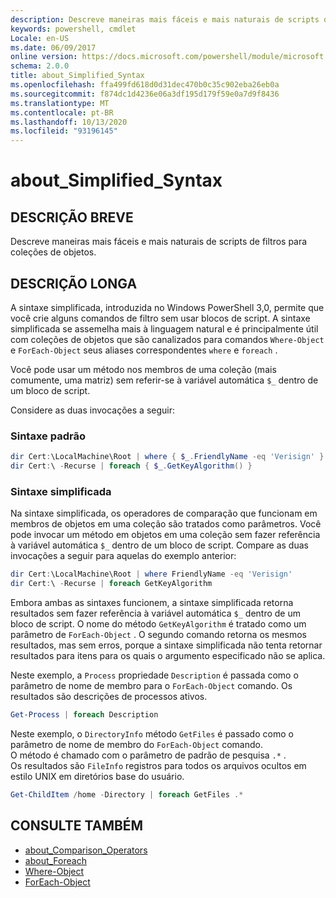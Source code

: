 ```yaml
---
description: Descreve maneiras mais fáceis e mais naturais de scripts de filtros para coleções de objetos.
keywords: powershell, cmdlet
Locale: en-US
ms.date: 06/09/2017
online version: https://docs.microsoft.com/powershell/module/microsoft.powershell.core/about/about_simplified_syntax?view=powershell-5.1&WT.mc_id=ps-gethelp
schema: 2.0.0
title: about_Simplified_Syntax
ms.openlocfilehash: ffa499fd618d0d31dec470b0c35c902eba26eb0a
ms.sourcegitcommit: f874dc1d4236e06a3df195d179f59e0a7d9f8436
ms.translationtype: MT
ms.contentlocale: pt-BR
ms.lasthandoff: 10/13/2020
ms.locfileid: "93196145"
---
```

# <a name="about_simplified_syntax"></a>about_Simplified_Syntax

## <a name="short-description"></a>DESCRIÇÃO BREVE

Descreve maneiras mais fáceis e mais naturais de scripts de filtros para coleções de objetos.

## <a name="long-description"></a>DESCRIÇÃO LONGA

A sintaxe simplificada, introduzida no Windows PowerShell 3,0, permite que você crie alguns comandos de filtro sem usar blocos de script. A sintaxe simplificada se assemelha mais à linguagem natural e é principalmente útil com coleções de objetos que são canalizados para comandos `Where-Object` e `ForEach-Object` seus aliases correspondentes `where` e `foreach` .

Você pode usar um método nos membros de uma coleção (mais comumente, uma matriz) sem referir-se à variável automática `$_` dentro de um bloco de script.

Considere as duas invocações a seguir:

### <a name="standard-syntax"></a>Sintaxe padrão

```powershell
dir Cert:\LocalMachine\Root | where { $_.FriendlyName -eq 'Verisign' }
dir Cert:\ -Recurse | foreach { $_.GetKeyAlgorithm() }
```

### <a name="simplified-syntax"></a>Sintaxe simplificada

Na sintaxe simplificada, os operadores de comparação que funcionam em membros de objetos em uma coleção são tratados como parâmetros. Você pode invocar um método em objetos em uma coleção sem fazer referência à variável automática `$_` dentro de um bloco de script.
Compare as duas invocações a seguir para aquelas do exemplo anterior:

```powershell
dir Cert:\LocalMachine\Root | where FriendlyName -eq 'Verisign'
dir Cert:\ -Recurse | foreach GetKeyAlgorithm
```

Embora ambas as sintaxes funcionem, a sintaxe simplificada retorna resultados sem fazer referência à variável automática `$_` dentro de um bloco de script.
O nome do método `GetKeyAlgorithm` é tratado como um parâmetro de `ForEach-Object` .
O segundo comando retorna os mesmos resultados, mas sem erros, porque a sintaxe simplificada não tenta retornar resultados para itens para os quais o argumento especificado não se aplica.

Neste exemplo, a `Process` propriedade `Description` é passada como o parâmetro de nome de membro para o `ForEach-Object` comando. Os resultados são descrições de processos ativos.

```powershell
Get-Process | foreach Description
```

Neste exemplo, o `DirectoryInfo` método `GetFiles` é passado como o parâmetro de nome de membro do `ForEach-Object` comando.  
O método é chamado com o parâmetro de padrão de pesquisa `.*` .  
Os resultados são `FileInfo` registros para todos os arquivos ocultos em estilo UNIX em diretórios base do usuário. 

```powershell
Get-ChildItem /home -Directory | foreach GetFiles .*
```

## <a name="see-also"></a>CONSULTE TAMBÉM

- [about_Comparison_Operators](about_Comparison_Operators.md)
- [about_Foreach](about_Foreach.md)
- [Where-Object](xref:Microsoft.PowerShell.Core.Where-Object)
- [ForEach-Object](xref:Microsoft.PowerShell.Core.ForEach-Object)
